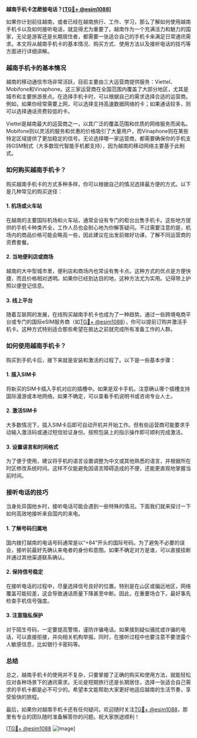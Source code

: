 **越南手机卡怎麽接电话？[[TG💪+ @esim1088](https://t.me/s/esim1088)]**

如果你计划前往越南，或者已经在越南旅行、工作、学习，那么了解如何使用越南手机卡以及如何接听电话，就显得尤为重要了。越南作为一个充满活力和魅力的国家，无论是游客还是长期居住者，都需要一张适合自己的手机卡来满足日常通讯需求。本文将从越南手机卡的基本情况、购买方式、使用方法以及接听电话的技巧等方面进行详细讲解。

### 越南手机卡的基本情况

越南的移动通信市场非常活跃，目前主要由三大运营商提供服务：Viettel、Mobifone和Vinaphone。这三家运营商在全国范围内覆盖了大部分地区，尤其是城市和主要旅游景点。在选择手机卡时，可以根据自己的需求选择合适的运营商。例如，如果你经常需要上网，可以选择支持高速数据网络的卡；如果通话较多，则可以选择通话资费较低的卡。

Viettel是越南最大的运营商之一，以其广泛的覆盖范围和优质的网络服务而闻名。Mobifone则以灵活的服务和优惠的价格吸引了大量用户，而Vinaphone则在某些特定区域提供了更加稳定的信号。无论选择哪一家运营商，都需要确保你的手机支持GSM制式（大多数现代智能手机都支持），因为越南的移动网络主要基于此制式。

### 如何购买越南手机卡？

购买越南手机卡的方式多种多样，你可以根据自己的情况选择最方便的方式。以下是几种常见的购买途径：

#### 1. **机场或火车站**
   在越南的主要国际机场和火车站，通常会设有专门的柜台出售手机卡。这些地方提供的手机卡种类齐全，工作人员也会耐心地为你解答疑问。不过需要注意的是，机场内的商品价格可能会略高一些，因此建议在出发前做好功课，了解不同运营商的资费套餐。

#### 2. **当地便利店或商场**
   越南的大中型城市里，便利店和商场内也常设有售卡点。这种方式的优点是方便快捷，而且价格相对透明。如果你已经到达目的地，这种方法尤为实用。记得带上护照以便登记信息。

#### 3. **线上平台**
   随着互联网的发展，在线购买越南手机卡也成为了一种趋势。通过一些跨境电商平台或专门的国际eSIM服务商（如[TG💪+ @esim1088](https://t.me/s/esim1088)），你可以提前订购并激活手机卡。这种方式特别适合那些希望在抵达之前就完成所有准备工作的人群。

### 如何使用越南手机卡？

购买到手机卡后，接下来就是安装和激活的过程了。以下是一些基本步骤：

#### 1. **插入SIM卡**
   将新买的SIM卡插入手机对应的插槽中。如果是双卡手机，注意确认哪个插槽支持国际漫游或本地网络。如果不确定，可以查看手机说明书或咨询专业人士。

#### 2. **激活SIM卡**
   大多数情况下，插入SIM卡后即可自动开机并开始工作。但有些运营商可能要求手动输入激活码或通过短信验证身份。按照包装上的指示操作即可顺利完成激活。

#### 3. **设置语言和时间格式**
   为了便于使用，建议将手机的语言设置调整为中文或其他熟悉的语言，并根据所在时区修改系统时间。这样不仅能避免因语言障碍造成的不便，还能更直观地掌握当前时间。

### 接听电话的技巧

当身处异国他乡时，接听电话可能会遇到一些特殊的情况。下面我们就来探讨一下如何高效地接听来自国内的来电。

#### 1. **了解号码归属地**
   国内拨打越南的电话号码通常是以“+84”开头的国际号码。为了避免不必要的误会，接听前最好先确认来电者的身份和意图。如果不确定对方是谁，可以直接挂断并通过其他渠道联系确认。

#### 2. **保持信号稳定**
   在接听电话的过程中，尽量选择信号良好的位置。特别是在山区或偏远地区，网络覆盖可能较差，这会导致通话质量下降甚至中断。因此，在重要场合下，最好事先检查手机信号强度。

#### 3. **注意隐私保护**
   对于陌生号码，一定要提高警惕，谨防诈骗电话。如果接到疑似骚扰或诈骗的电话，可以直接拒接，并向相关机构举报。同时，在接听过程中也要注意不要泄露个人敏感信息，比如银行卡密码等。

### 总结

总之，越南手机卡的使用并不复杂，只要掌握了正确的购买和使用方法，就能轻松应对各种场景下的通讯需求。无论是短期旅行还是长期居住，选择一张适合自己需求的手机卡都是必不可少的。希望本文能帮助大家更好地适应越南的生活节奏，享受愉快的旅程。

最后，如果你对越南手机卡还有任何疑问，欢迎随时关注[TG💪+ @esim1088](https://t.me/s/esim1088)，那里有专业的团队随时准备解答你的问题。祝大家旅途顺利！

[[TG💪+ @esim1088](https://t.me/s/esim1088) ![Image](https://i.postimg.cc/4NQfJmqS/Snipaste-2025-05-13-00-14-12.png)]